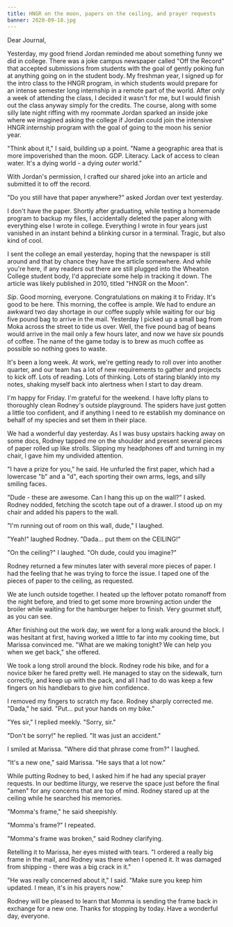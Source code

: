 ```yaml
---
title: HNGR on the moon, papers on the ceiling, and prayer requests
banner: 2020-09-18.jpg
---
```


Dear Journal,

Yesterday, my good friend Jordan reminded me about something funny we
did in college.  There was a joke campus newspaper called "Off the
Record" that accepted submissions from students with the goal of
gently poking fun at anything going on in the student body.  My
freshman year, I signed up for the intro class to the HNGR program, in
which students would prepare for an intense semester long internship
in a remote part of the world.  After only a week of attending the
class, I decided it wasn't for me, but I would finish out the class
anyway simply for the credits.  The course, along with some silly late
night riffing with my roommate Jordan sparked an inside joke where we
imagined asking the college if Jordan could join the intensive HNGR
internship program with the goal of going to the moon his senior year.

"Think about it," I said, building up a point.  "Name a geographic
area that is more impoverished than the moon.  GDP.  Literacy.  Lack
of access to clean water.  It's a dying world - a dying _outer_
world."

With Jordan's permission, I crafted our shared joke into an article
and submitted it to off the record.

"Do you still have that paper anywhere?" asked Jordan over text
yesterday.

I don't have the paper.  Shortly after graduating, while testing a
homemade program to backup my files, I accidentally deleted the paper
along with everything else I wrote in college.  Everything I wrote in
four years just vanished in an instant behind a blinking cursor in a
terminal.  Tragic, but also kind of cool.

I sent the college an email yesterday, hoping that the newspaper is
still around and that by chance they have the article somewhere.  And
while you're here, if any readers out there are still plugged into the
Wheaton College student body, I'd appreciate some help in tracking it
down.  The article was likely published in 2010, titled "HNGR on the
Moon".

_Sip_.  Good morning, everyone.  Congratulations on making it to
Friday.  It's good to be here.  This morning, the coffee is ample.  We
had to endure an awkward two day shortage in our coffee supply while
waiting for our big five pound bag to arrive in the mail.  Yesterday I
picked up a small bag from Moka across the street to tide us over.
Well, the five pound bag of beans would arrive in the mail only a few
hours later, and now we have _six_ pounds of coffee.  The name of the
game today is to brew as much coffee as possible so nothing goes to
waste.

It's been a long week.  At work, we're getting ready to roll over into
another quarter, and our team has a lot of new requirements to gather
and projects to kick off.  Lots of reading.  Lots of thinking.  Lots
of staring blankly into my notes, shaking myself back into alertness
when I start to day dream.

I'm happy for Friday.  I'm grateful for the weekend.  I have lofty
plans to thoroughly clean Rodney's outside playground.  The spiders
have just gotten a little too confident, and if anything I need to re
establish my dominance on behalf of my species and set them in their
place.

We had a wonderful day yesterday.  As I was busy upstairs hacking away
on some docs, Rodney tapped me on the shoulder and present several
pieces of paper rolled up like strolls.  Slipping my headphones off
and turning in my chair, I gave him my undivided attention.

"I have a prize for you," he said.  He unfurled the first paper, which
had a lowercase "b" and a "d", each sporting their own arms, legs, and
silly smiling faces.

"Dude - these are awesome.  Can I hang this up on the wall?" I asked.
Rodney nodded, fetching the scotch tape out of a drawer.  I stood up
on my chair and added his papers to the wall.

"I'm running out of room on this wall, dude," I laughed.

"Yeah!" laughed Rodney.  "Dada... put them on the CEILING!"

"On the ceiling?" I laughed.  "Oh dude, could you imagine?"

Rodney returned a few minutes later with several more pieces of paper.
I had the feeling that he was trying to force the issue.  I taped one
of the pieces of paper to the ceiling, as requested.

We ate lunch outside together.  I heated up the leftover potato
romanoff from the night before, and tried to get some more browning
action under the broiler while waiting for the hamburger helper to
finish.  Very gourmet stuff, as you can see.

After finishing out the work day, we went for a long walk around the
block.  I was hesitant at first, having worked a little to far into my
cooking time, but Marissa convinced me.  "What are we making tonight?
We can help you when we get back," she offered.

We took a long stroll around the block.  Rodney rode his bike, and for
a novice biker he fared pretty well.  He managed to stay on the
sidewalk, turn correctly, and keep up with the pack, and all I had to
do was keep a few fingers on his handlebars to give him confidence.

I removed my fingers to scratch my face.  Rodney sharply corrected
me.  "Dada," he said.  "Put... put your hands on my bike."

"Yes sir," I replied meekly.  "Sorry, sir."

"Don't be sorry!" he replied.  "It was just an accident."

I smiled at Marissa.  "Where did that phrase come from?" I laughed.

"It's a new one," said Marissa.  "He says that a lot now."

While putting Rodney to bed, I asked him if he had any special prayer
requests.  In our bedtime liturgy, we reserve the space just before
the final "amen" for any concerns that are top of mind.  Rodney stared
up at the ceiling while he searched his memories.

"Momma's frame," he said sheepishly.

"Momma's frame?" I repeated.

"Momma's frame was broken," said Rodney clarifying.

Retelling it to Marissa, her eyes misted with tears.  "I ordered a
really big frame in the mail, and Rodney was there when I opened it.
It was damaged from shipping - there was a big crack in it."

"He was really concerned about it," I said.  "Make sure you keep him
updated.  I mean, it's in his prayers now."

Rodney will be pleased to learn that Momma is sending the frame back
in exchange for a new one.  Thanks for stopping by today.  Have a
wonderful day, everyone.
